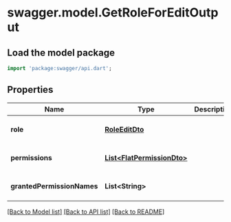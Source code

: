 # swagger.model.GetRoleForEditOutput

## Load the model package
```dart
import 'package:swagger/api.dart';
```

## Properties
Name | Type | Description | Notes
------------ | ------------- | ------------- | -------------
**role** | [**RoleEditDto**](RoleEditDto.md) |  | [optional] [default to null]
**permissions** | [**List&lt;FlatPermissionDto&gt;**](FlatPermissionDto.md) |  | [optional] [default to []]
**grantedPermissionNames** | **List&lt;String&gt;** |  | [optional] [default to []]

[[Back to Model list]](../README.md#documentation-for-models) [[Back to API list]](../README.md#documentation-for-api-endpoints) [[Back to README]](../README.md)


